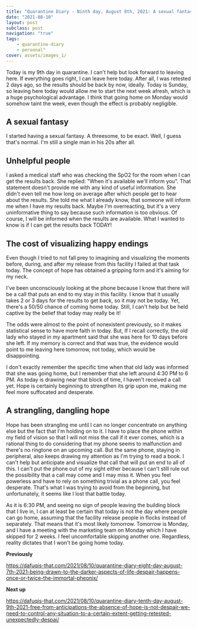 ```yaml
---
title: "Quarantine Diary - Ninth day, August 8th, 2021: A sexual fantasy, unhelpful people, the cost of visualizing happy endings, a strangling dangling hope"
date: "2021-08-10"
layout: post
subclass: post
navigation: "true"
tags:
    - quarantine-diary
    - personal"
cover: assets/images_1/
---
```


Today is my 9th day in quarantine. I can't help but look forward to leaving here. If everything goes right, I can leave here today. After all, I was retested 2 days ago, so the results should be back by now, ideally. Today is Sunday, so leaving here today would allow me to start the next week afresh, which is a huge psychological advantage. I think that going home on Monday would somehow taint the week, even though the effect is probably negligible.

## A sexual fantasy

I started having a sexual fantasy. A threesome, to be exact. Well, I guess that's normal. I'm still a single man in his 20s after all.

## Unhelpful people

I asked a medical staff who was checking the SpO2 for the room when I can get the results back. She replied: "When it's available we'll inform you". That statement doesn't provide me with any kind of useful information. She didn't even tell me how long on average after which people get to hear about the results. She told me what I already know, that someone will inform me when I have my results back. Maybe I'm overreacting, but it's a very uninformative thing to say because such information is too obvious. Of course, I will be informed when the results are available. What I wanted to know is if I can get the results back TODAY!

## The cost of visualizing happy endings

Even though I tried to not fall prey to imagining and visualizing the moments before, during, and after my release from this facility I failed at that task today. The concept of hope has obtained a gripping form and it's aiming for my neck.

I've been unconsciously looking at the phone because I know that there will be a call that puts an end to my stay in this facility. I know that it usually takes 2 or 3 days for the results to get back, so it may not be today. Yet, there's a 50/50 chance of coming home today. Still, I can't help but be held captive by the belief that today may really be it!

The odds were almost to the point of nonexistent previously, so it makes statistical sense to have more faith in today. But, If I recall correctly, the old lady who stayed in my apartment said that she was here for 10 days before she left. If my memory is correct and that was true, the evidence would point to me leaving here tomorrow, not today, which would be disappointing.

I don't exactly remember the specific time when that old lady was informed that she was going home, but I remember that she left around 4:30 PM to 6 PM. As today is drawing near that block of time, I haven't received a call yet. Hope is certainly beginning to strengthen its grip upon me, making me feel more suffocated and desperate.

## A strangling, dangling hope

Hope has been strangling me until I can no longer concentrate on anything else but the fact that I'm holding on to it. I have to place the phone within my field of vision so that I will not miss the call if it ever comes, which is a rational thing to do considering that my phone seems to malfunction and there's no ringtone on an upcoming call. But the same phone, staying in peripheral, also keeps drawing my attention as I'm trying to read a book. I can't help but anticipate and visualize that call that will put an end to all of this. I can't put the phone out of my sight either because I can't still rule out the possibility that a call may come and I may miss it. When you feel powerless and have to rely on something trivial as a phone call, you feel desperate. That's what I was trying to avoid from the beginning, but unfortunately, it seems like I lost that battle today.

As it is 6:30 PM, and seeing no sign of people leaving the building block that I live in, I can at least be certain that today is not the day where people can go home, assuming that the facility release people in flocks instead of separately. That means that it's most likely tomorrow. Tomorrow is Monday, and I have a meeting with the marketing team on Monday which I have skipped for 2 weeks. I feel uncomfortable skipping another one. Regardless, reality dictates that I won't be going home today.

**Previously**

https://dafuqis-that.com/2021/08/10/quarantine-diary-eight-day-august-7th-2021-being-drawn-to-the-darker-aspects-of-life-despair-happens-once-or-twice-the-immortal-pheonix/

**Next up**

https://dafuqis-that.com/2021/08/10/quarantine-diary-tenth-day-august-9th-2021-free-from-anticipations-the-absence-of-hope-is-not-despair-we-need-to-control-any-situation-to-a-certain-extent-getting-retested-unexpectedly-despai/
